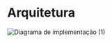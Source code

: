 # Arquitetura

![Diagrama de implementação (1)](https://github.com/ppads-2024s1-g1/LendOps/assets/42143717/034cd17f-a30a-4feb-81f8-fb2de3bcf95c)
